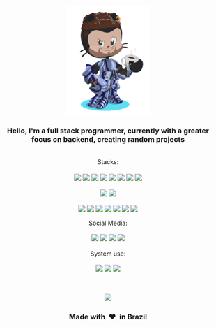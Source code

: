 <div align="center">

  <div>
      <img width="190" height="250" src="meuoctocat-removebg-preview.png">
  </div>
<h3>Hello, I'm a full stack programmer, currently with a greater focus on backend, creating random projects</h3>
</div>
<div align="center" style="display: inline_block"
    <br><br>
    <div align="center" style="display: inline_block">Stacks: <br><br>

 <img align="center" src="https://img.shields.io/badge/Node.js-43853D?style=for-the-badge&logo=node.js&logoColor=white" />
<img align="center" src="https://img.shields.io/badge/Python-3776AB?style=for-the-badge&logo=python&logoColor=white" />
<img align="center" src="https://img.shields.io/badge/JavaScript-F7DF1E?style=for-the-badge&logo=javascript&logoColor=black" />
<img align="center" src="https://img.shields.io/badge/HTML5-E34F26?style=for-the-badge&logo=html5&logoColor=white" />
<img align="center" src="https://img.shields.io/badge/CSS3-1572B6?style=for-the-badge&logo=css3&logoColor=white" />
<img align="center" src="https://img.shields.io/badge/MongoDB-%234ea94b.svg?style=for-the-badge&logo=mongodb&logoColor=white"/>
<img align="center" src="https://img.shields.io/badge/React-20232A?style=for-the-badge&logo=react&logoColor=61DAFB" />

<img align="center" src="https://img.shields.io/badge/redis-%23DD0031.svg?style=for-the-badge&logo=redis&logoColor=white" />
    <br><br>
<img align="center" src="https://img.shields.io/badge/figma-%23F24E1E.svg?style=for-the-badge&logo=figma&logoColor=white" />
<img align="center" src="https://img.shields.io/badge/-GraphQL-E10098?style=for-the-badge&logo=graphql&logoColor=white" />
   <br><br> 
<img align="center" src="https://img.shields.io/badge/go-%2300ADD8.svg?style=for-the-badge&logo=go&logoColor=white" />
<img align="center" src="https://img.shields.io/badge/python-3670A0?style=for-the-badge&logo=python&logoColor=ffdd54" />
<img align="center" src="https://img.shields.io/badge/typescript-%23007ACC.svg?style=for-the-badge&logo=typescript&logoColor=white" />
<img align="center" src="https://img.shields.io/badge/java-%23ED8B00.svg?style=for-the-badge&logo=java&logoColor=white" />
<img align="center" src="https://img.shields.io/badge/docker-%230db7ed.svg?style=for-the-badge&logo=docker&logoColor=white" />
<img align="center" src="https://img.shields.io/badge/react-%2320232a.svg?style=for-the-badge&logo=react&logoColor=%2361DAFB" />
<img align="center" src="https://img.shields.io/badge/-jest-%23C21325?style=for-the-badge&logo=jest&logoColor=white" />
    
</div>
<br>
<div align="center" style="display: inline_block">Social Media: <br><br>
<img src="https://img.shields.io/badge/LinkedIn-0077B5?style=for-the-badge&logo=linkedin&logoColor=white" />
<img src="https://img.shields.io/badge/Reddit-FF4500?style=for-the-badge&logo=reddit&logoColor=white" />
<img src="https://img.shields.io/badge/Instagram-E4405F?style=for-the-badge&logo=instagram&logoColor=white" />
<img src="https://img.shields.io/badge/Twitter-1DA1F2?style=for-the-badge&logo=twitter&logoColor=white" />
</div>
<br>
<div align="center" style="display: inline_block">System use: <br><br>
  <div>
<img src="https://img.shields.io/badge/Windows-0078D6?style=for-the-badge&logo=windows&logoColor=white" />
<img src="https://img.shields.io/badge/Ubuntu-E95420?style=for-the-badge&logo=ubuntu&logoColor=white" />
<img src="https://img.shields.io/badge/Android-3DDC84?style=for-the-badge&logo=android&logoColor=white" />
  </div>

</div>
<br>
<br>

![](https://komarev.com/ghpvc/?username=rodrigoPQF)




<div align="center">
    <h3 align="center">Made with &nbsp;❤️&nbsp; in Brazil </h3>
</div>

 
